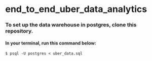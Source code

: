 # end_to_end_uber_data_analytics

### To set up the data warehouse in postgres, clone this repository.
#### In your terminal, run this command below:
```$ psql -U postgres < uber_data.sql ```
